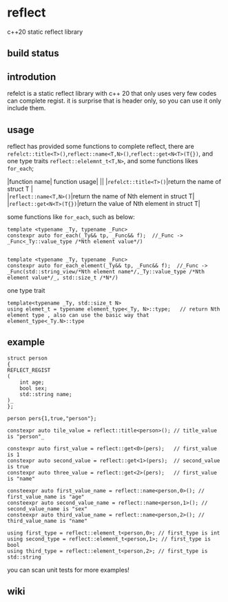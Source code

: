 # reflect
c++20 static reflect library

## build status


## introdution
refelct is a static reflect library with c++ 20 that only uses very few codes can complete regist. it is surprise that is header only, so you can use it only include them.

## usage

reflect has provided some functions to complete reflect, there are `refelct::title<T>()`,`reflect::name<T,N>()`,`reflect::get<N<T>(T{})`, 
and one type traits `reflect::elelemnt_t<T,N>`, and some functions likes `for_each`;

|function name| function usage|
||
|`refelct::title<T>()`|return the name of struct T |                   
|`reflect::name<T,N>()`|return the name of Nth element in struct T|
|`reflect::get<N<T>(T{})`|return the value of Nth element in struct T|

some functions like `for_each`, such as below:

```
template <typename _Ty, typename _Func>
constexpr auto for_each(_Ty&& tp, _Func&& f);  //_Func -> _Func<_Ty::value_type /*Nth element value*/)


template <typename _Ty, typename _Func>
constexpr auto for_each_element(_Ty&& tp, _Func&& f);  //_Func -> _Func(std::string_view/*Nth element name*/,_Ty::value_type /*Nth element value*/_, std::size_t /*N*/)
```

one type trait
```
template<typename _Ty, std::size_t N>
using elemet_t = typename element_type<_Ty, N>::type;   // return Nth element type , also can use the basic way that element_type<_Ty.N>::type
```

## example
```
struct person
{
REFLECT_REGIST
(
	int age;
	bool sex;
	std::string name;
)_
};

person pers{1,true,"person"};

constexpr auto tile_value = reflect::title<person>(); // title_value is "person"_

constexpr auto first_value = reflect::get<0>(pers);   // first_value is 1
constexpr auto second_value = reflect::get<1>(pers);  // second_value is true
constexpr auto three_value = reflect::get<2>(pers);   // first_value is "name"

consteexpr auto first_value_name = reflect::name<person,0>(); // first_value_name is "age"
consteexpr auto second_value_name = reflect::name<person,1>(); // second_value_name is "sex"
consteexpr auto third_value_name = reflect::name<person,2>(); // third_value_name is "name"

using first_type = reflect::element_t<person,0>; // first_type is int
using second_type = reflect::element_t<person,1>; // first_type is bool
using third_type = reflect::element_t<person,2>; // first_type is std::string

```

you can scan unit tests for more examples!

## wiki